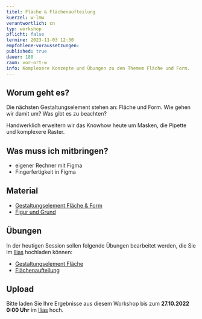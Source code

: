 ```yaml
---
titel: Fläche & Flächenaufteilung
kuerzel: w-lmw
verantwortlich: cn
typ: workshop
pflicht: false
termine: 2023-11-03 12:30
empfohlene-voraussetzungen:
published: true
dauer: 180
raum: vor-ort-w
info: Komplexere Konzepte und Übungen zu den Themem Fläche und Form.
---
```


## Worum geht es?

Die nächsten Gestaltungselement stehen an: Fläche und Form. Wie gehen wir damit um? Was gibt es zu beachten?

Handwerklich erweitern wir das Knowhow heute um Masken, die Pipette und komplexere Raster.

## Was muss ich mitbringen?

-   eigener Rechner mit Figma
-   Fingerfertigkeit in Figma

## Material

-   [Gestaltungselement Fläche & Form](../../download/workshops/flaeche-form/010-flaeche-und-form.pdf)
-   [Figur und Grund](../../download/workshops/flaeche-form/020-figur-und-grund.pdf)

## Übungen

In der heutigen Session sollen folgende Übungen bearbeitet werden, die Sie im [Ilias](https://ilias.th-koeln.de/goto.php?target=exc_1179477&client_id=ILIAS_FH_Koeln) hochladen können:

-   [Gestaltungselement Fläche](/mi-bachelor-screendesign/assignments/workshop-002-flaeche/)
-   [Flächenaufteilung](/mi-bachelor-screendesign/assignments/workshop-002-flaechenaufteilung/)

## Upload

Bitte laden Sie Ihre Ergebnisse aus diesem Workshop bis zum **27.10.2022 0:00 Uhr** im [Ilias](https://ilias.th-koeln.de/goto.php?target=exc_1179477&client_id=ILIAS_FH_Koeln) hoch.

<!--
## Sie haben keinen Rechner?
Kein Problem, denn wir haben welche. Allerdings nur Macs. Uuuuuhh. Wenn Sie einen brauchen, bitte rechtzeitig an Volker Schaefer wenden. Unsere Rechner können nur für die Workshops und Trainings ausgeliehen werden. Im MI Pool stehen aber immer Rechner für Sie bereit.
-->
